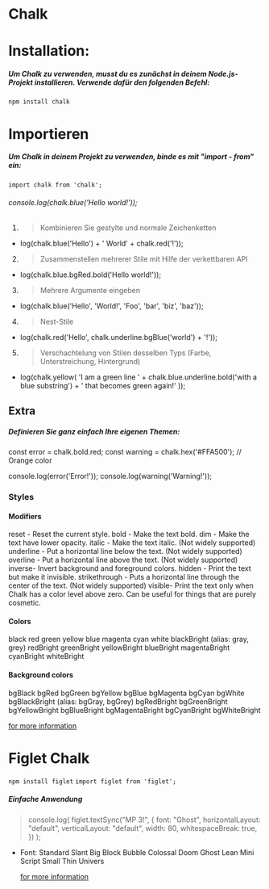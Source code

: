 # Chalk
# Installation:
##### Um Chalk zu verwenden, musst du es zunächst in deinem Node.js-Projekt installieren. Verwende dafür den folgenden Befehl: 

`npm install chalk`

# Importieren 
##### Um Chalk in deinem Projekt zu verwenden, binde es mit "import - from" ein:


`import chalk from 'chalk';`
###### console.log(chalk.blue('Hello world!'));

1. > Kombinieren Sie gestylte und normale Zeichenketten
- log(chalk.blue('Hello') + ' World' + chalk.red('!'));

2. > Zusammenstellen mehrerer Stile mit Hilfe der verkettbaren API
- log(chalk.blue.bgRed.bold('Hello world!'));

3. > Mehrere Argumente eingeben
- log(chalk.blue('Hello', 'World!', 'Foo', 'bar', 'biz', 'baz'));

4. > Nest-Stile
- log(chalk.red('Hello', chalk.underline.bgBlue('world') + '!'));

5. > Verschachtelung von Stilen desselben Typs (Farbe, Unterstreichung, Hintergrund)
- log(chalk.yellow(
	'I am a green line ' +
	chalk.blue.underline.bold('with a blue substring') +
	' that becomes green again!'
));
## Extra
##### Definieren Sie ganz einfach Ihre eigenen Themen:

const error = chalk.bold.red;
const warning = chalk.hex('#FFA500'); // Orange color

console.log(error('Error!'));
console.log(warning('Warning!'));

### Styles
#### Modifiers
reset - Reset the current style.
bold - Make the text bold.
dim - Make the text have lower opacity.
italic - Make the text italic. (Not widely supported)
underline - Put a horizontal line below the text. (Not widely supported)
overline - Put a horizontal line above the text. (Not widely supported)
inverse- Invert background and foreground colors.
hidden - Print the text but make it invisible.
strikethrough - Puts a horizontal line through the center of the text. (Not widely supported)
visible- Print the text only when Chalk has a color level above zero. Can be useful for things that are purely cosmetic.

#### Colors
black
red
green
yellow
blue
magenta
cyan
white
blackBright (alias: gray, grey)
redBright
greenBright
yellowBright
blueBright
magentaBright
cyanBright
whiteBright


#### Background colors
bgBlack
bgRed
bgGreen
bgYellow
bgBlue
bgMagenta
bgCyan
bgWhite
bgBlackBright (alias: bgGray, bgGrey)
bgRedBright
bgGreenBright
bgYellowBright
bgBlueBright
bgMagentaBright
bgCyanBright
bgWhiteBright

[for more information](https://www.npmjs.com/package/chalk)



# Figlet Chalk

`npm install figlet`
`import figlet from 'figlet';`


##### Einfache Anwendung

> console.log(
    figlet.textSync("MP 3!", {
      font: "Ghost",
      horizontalLayout: "default",
      verticalLayout: "default",
      width: 80,
      whitespaceBreak: true,
    })
  );
- Font:
Standard
Slant
Big
Block
Bubble
Colossal
Doom
Ghost
Lean
Mini
Script
Small
Thin
Univers

  [for more information](https://www.npmjs.com/package/figlet)
